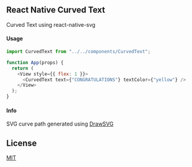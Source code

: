 ## React Native Curved Text

Curved Text using react-native-svg

#### Usage

```js
import CurvedText from "../../components/CurvedText";

function App(props) {
  return (
    <View style={{ flex: 1 }}>
      <CurvedText text={"CONGRATULATIONS"} textColor={"yellow"} />
    </View>
  );
}
```

#### Info

SVG curve path generated using [DrawSVG](https://www.drawsvg.org/drawsvg.html)

## License

[MIT](https://choosealicense.com/licenses/mit/)
